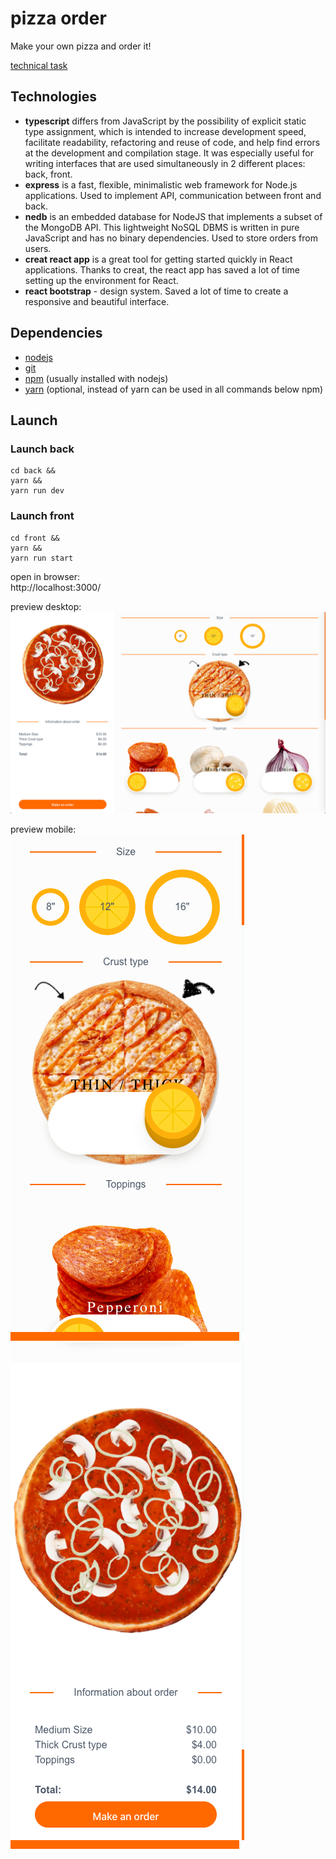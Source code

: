 # pizza order

Make your own pizza and order it!

[technical task](./TASK.md)

## Technologies

- **typescript** differs from JavaScript by the possibility of explicit static type assignment, which is intended to increase development speed, facilitate readability, refactoring and reuse of code, and help find errors at the development and compilation stage. It was especially useful for writing interfaces that are used simultaneously in 2 different places: back, front.
- **express** is a fast, flexible, minimalistic web framework for Node.js applications. Used to implement API, communication between front and back.
- **nedb** is an embedded database for NodeJS that implements a subset of the MongoDB API. This lightweight NoSQL DBMS is written in pure JavaScript and has no binary dependencies. Used to store orders from users.
- **creat react app** is a great tool for getting started quickly in React applications. Thanks to creat, the react app has saved a lot of time setting up the environment for React.
- **react bootstrap** - design system. Saved a lot of time to create a responsive and beautiful interface.

## Dependencies

- [nodejs](https://nodejs.org/en/)
- [git](https://git-scm.com/downloads)
- [npm](https://www.npmjs.com/get-npm) (usually installed with nodejs)
- [yarn](https://www.npmjs.com/package/yarn) (optional, instead of yarn can be used in all commands below npm)

## Launch

### Launch back

```npm
cd back &&
yarn &&
yarn run dev
```

### Launch front

```npm
cd front &&
yarn &&
yarn run start
```

open in browser:  
http://localhost:3000/

preview desktop:  
![](.README_images/preview-desktop.png)

preview mobile:  
![](.README_images/preview-mobile.png)  
![](.README_images/preview-mobile-end.png)
